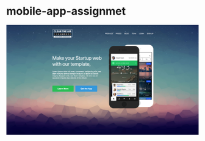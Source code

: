 # mobile-app-assignmet

![this assignmet is to copie  this mobile-app web page](images/task_001_homepage.png)